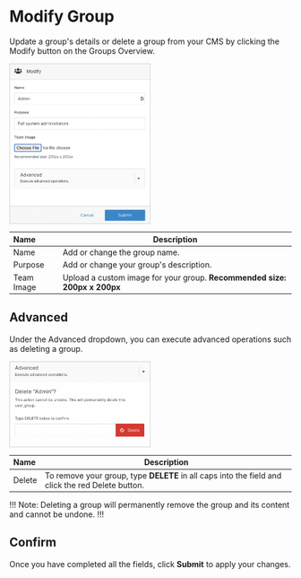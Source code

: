 # Modify Group

Update a group's details or delete a group from your CMS by clicking the Modify button on the Groups Overview.


<img src="../../../images/modify.png" alt="modify" style="width: 50%; display: block"></a>



**Name** | **Description** 
:--- | ---
Name | Add or change the group name.
Purpose | Add or change your group's description.
Team Image | Upload a custom image for your group. **Recommended size: 200px x 200px**



## Advanced

Under the Advanced dropdown, you can execute advanced operations such as deleting a group. 

<img src="../../../images/modify2.png" alt="modify2" style="width: 50%; display: block"></a>


**Name** | **Description** 
:--- | ---
Delete | To remove your group, type **DELETE** in all caps into the field and click the red Delete button.


!!! Note:
Deleting a group will permanently remove the group and its content and cannot be undone.
!!!

## Confirm

Once you have completed all the fields, click **Submit** to apply your changes.

















